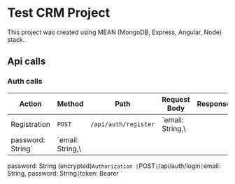 # Test CRM Project

This project was created using MEAN (MongoDB, Express, Angular, Node) stack.

## Api calls

### Auth calls

Action | Method | Path | Request Body | Response
--- | --- | --- | --- | ---
Registration | `POST` | `/api/auth/register` | `email: String,\
 password: String` | `email: String,\
  password: String (encrypted)`
Authorization | `POST` | `/api/auth/login` | `email: String, password: String` | `token: Bearer <token>`